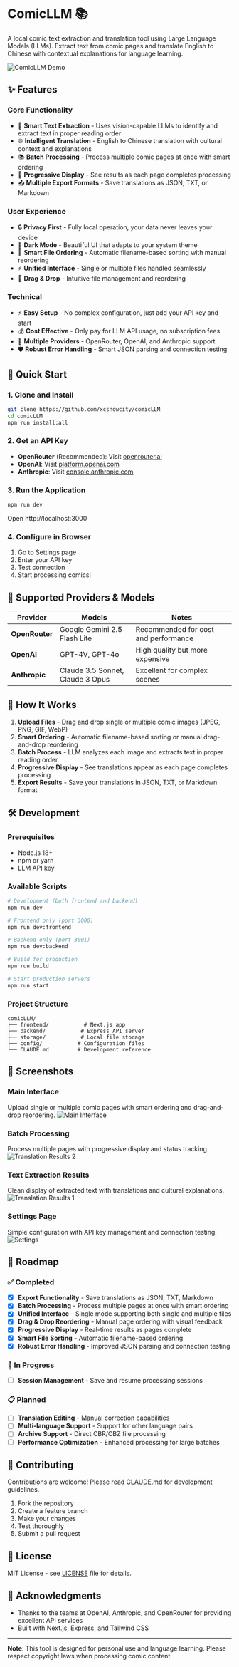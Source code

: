 # ComicLLM 📚

A local comic text extraction and translation tool using Large Language Models (LLMs). Extract text from comic pages and translate English to Chinese with contextual explanations for language learning.

![ComicLLM Demo](./screenshots/Main%20Interface.png)

## ✨ Features

### Core Functionality
- 🎨 **Smart Text Extraction** - Uses vision-capable LLMs to identify and extract text in proper reading order
- 🌐 **Intelligent Translation** - English to Chinese translation with cultural context and explanations
- 📚 **Batch Processing** - Process multiple comic pages at once with smart ordering
- 🔄 **Progressive Display** - See results as each page completes processing
- 📤 **Multiple Export Formats** - Save translations as JSON, TXT, or Markdown

### User Experience
- 🔒 **Privacy First** - Fully local operation, your data never leaves your device
- 🌙 **Dark Mode** - Beautiful UI that adapts to your system theme
- 🎯 **Smart File Ordering** - Automatic filename-based sorting with manual reordering
- ⚡ **Unified Interface** - Single or multiple files handled seamlessly
- 💫 **Drag & Drop** - Intuitive file management and reordering

### Technical
- ⚡ **Easy Setup** - No complex configuration, just add your API key and start
- 💰 **Cost Effective** - Only pay for LLM API usage, no subscription fees
- 🔧 **Multiple Providers** - OpenRouter, OpenAI, and Anthropic support
- 🛡️ **Robust Error Handling** - Smart JSON parsing and connection testing

## 🚀 Quick Start

### 1. Clone and Install
```bash
git clone https://github.com/xcsnowcity/comicLLM
cd comicLLM
npm run install:all
```

### 2. Get an API Key
- **OpenRouter** (Recommended): Visit [openrouter.ai](https://openrouter.ai) 
- **OpenAI**: Visit [platform.openai.com](https://platform.openai.com/api-keys)
- **Anthropic**: Visit [console.anthropic.com](https://console.anthropic.com)

### 3. Run the Application
```bash
npm run dev
```
Open http://localhost:3000

### 4. Configure in Browser
1. Go to Settings page
2. Enter your API key
3. Test connection
4. Start processing comics!

## 🔧 Supported Providers & Models

| Provider | Models | Notes |
|----------|--------|-------|
| **OpenRouter** | Google Gemini 2.5 Flash Lite | Recommended for cost and performance |
| **OpenAI** | GPT-4V, GPT-4o | High quality but more expensive |
| **Anthropic** | Claude 3.5 Sonnet, Claude 3 Opus | Excellent for complex scenes |

## 📱 How It Works

1. **Upload Files** - Drag and drop single or multiple comic images (JPEG, PNG, GIF, WebP)
2. **Smart Ordering** - Automatic filename-based sorting or manual drag-and-drop reordering
3. **Batch Process** - LLM analyzes each image and extracts text in proper reading order
4. **Progressive Display** - See translations appear as each page completes processing
5. **Export Results** - Save your translations in JSON, TXT, or Markdown format

## 🛠 Development

### Prerequisites
- Node.js 18+
- npm or yarn
- LLM API key

### Available Scripts
```bash
# Development (both frontend and backend)
npm run dev

# Frontend only (port 3000)
npm run dev:frontend

# Backend only (port 3001)  
npm run dev:backend

# Build for production
npm run build

# Start production servers
npm run start
```

### Project Structure
```
comicLLM/
├── frontend/           # Next.js app
├── backend/           # Express API server
├── storage/           # Local file storage
├── config/           # Configuration files
└── CLAUDE.md         # Development reference
```

## 📸 Screenshots

### Main Interface
Upload single or multiple comic pages with smart ordering and drag-and-drop reordering.
![Main Interface](./screenshots/Main%20Interface.png)

### Batch Processing
Process multiple pages with progressive display and status tracking.
![Translation Results 2](./screenshots/Text%20Extraction%20and%20Translation%20Results1.png)

### Text Extraction Results
Clean display of extracted text with translations and cultural explanations.
![Translation Results 1](./screenshots/Text%20Extraction%20and%20Translation%20Results2.png)

### Settings Page
Simple configuration with API key management and connection testing.
![Settings](./screenshots/Settings.png)

## 🌟 Roadmap

### ✅ Completed
- [x] **Export Functionality** - Save translations as JSON, TXT, Markdown
- [x] **Batch Processing** - Process multiple pages at once with smart ordering
- [x] **Unified Interface** - Single mode supporting both single and multiple files
- [x] **Drag & Drop Reordering** - Manual page ordering with visual feedback
- [x] **Progressive Display** - Real-time results as pages complete
- [x] **Smart File Sorting** - Automatic filename-based ordering
- [x] **Robust Error Handling** - Improved JSON parsing and connection testing

### 🚧 In Progress
- [ ] **Session Management** - Save and resume processing sessions

### 📋 Planned
- [ ] **Translation Editing** - Manual correction capabilities
- [ ] **Multi-language Support** - Support for other language pairs
- [ ] **Archive Support** - Direct CBR/CBZ file processing
- [ ] **Performance Optimization** - Enhanced processing for large batches

## 🤝 Contributing

Contributions are welcome! Please read [CLAUDE.md](./CLAUDE.md) for development guidelines.

1. Fork the repository
2. Create a feature branch
3. Make your changes
4. Test thoroughly
5. Submit a pull request

## 📄 License

MIT License - see [LICENSE](LICENSE) file for details.

## 🙏 Acknowledgments

- Thanks to the teams at OpenAI, Anthropic, and OpenRouter for providing excellent API services
- Built with Next.js, Express, and Tailwind CSS

---

**Note**: This tool is designed for personal use and language learning. Please respect copyright laws when processing comic content.